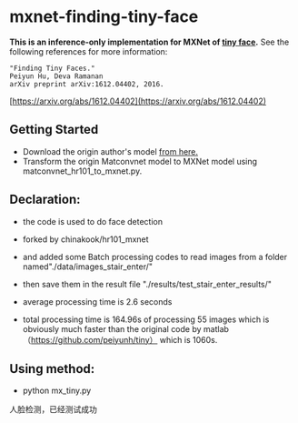 # mxnet-finding-tiny-face
**This is an inference-only implementation for MXNet of [tiny face](https://github.com/peiyunh/tiny).**
See the following references for more information:
```
"Finding Tiny Faces."
Peiyun Hu, Deva Ramanan
arXiv preprint arXiv:1612.04402, 2016.
```
[https://arxiv.org/abs/1612.04402](https://arxiv.org/abs/1612.04402)

## Getting Started
  * Download the origin author's model [from here.](https://www.cs.cmu.edu/~peiyunh/tiny/hr_res101.mat)
  * Transform the origin Matconvnet model to MXNet model using matconvnet_hr101_to_mxnet.py.

## Declaration:

* the code is used to do face detection 
* forked by chinakook/hr101_mxnet
* and added some Batch processing codes to read images from a folder named"./data/images_stair_enter/"
* then save them in the result file "./results/test_stair_enter_results/"

* average processing time is 2.6 seconds
* total processing time is 164.96s of processing 55 images which is obviously much faster than the original code by matlab（https://github.com/peiyunh/tiny） which is 1060s.

## Using method:

* python mx_tiny.py

人脸检测，已经测试成功
